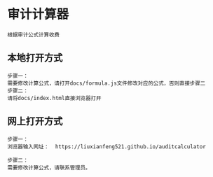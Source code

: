# 审计计算器
```
根据审计公式计算收费

```
## 本地打开方式
```
步骤一：
需要修改计算公式，请打开docs/formula.js文件修改对应的公式，否则直接步骤二
步骤二：
请将docs/index.html直接浏览器打开
```

## 网上打开方式
```
步骤一：
浏览器输入网址：  https://liuxianfeng521.github.io/auditcalculator

步骤二：
需要修改计算公式，请联系管理员。
```
